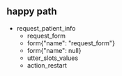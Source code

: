 ## happy path
* request_patient_info
    - request_form
    - form{"name": "request_form"}
    - form{"name": null}
    - utter_slots_values
    - action_restart

